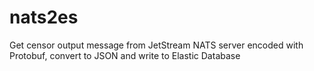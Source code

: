 # nats2es

Get censor output message from JetStream NATS server encoded with Protobuf, convert to JSON and write to Elastic Database